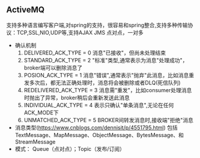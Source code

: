 ## ActiveMQ
支持多种语言编写客户端,对spring的支持，很容易和spring整合,支持多种传输协议：TCP,SSL,NIO,UDP等,支持AJAX
JMS
点对点，一对多

* 确认机制
    1. DELIVERED_ACK_TYPE = 0    消息"已接收"，但尚未处理结束
    2. STANDARD_ACK_TYPE = 2    "标准"类型,通常表示为消息"处理成功"，broker端可以删除消息了
    3. POSION_ACK_TYPE = 1    消息"错误",通常表示"抛弃"此消息，比如消息重发多次后，都无法正确处理时，消息将会被删除或者DLQ(死信队列)
    4. REDELIVERED_ACK_TYPE = 3    消息需"重发"，比如consumer处理消息时抛出了异常，broker稍后会重新发送此消息
    5. INDIVIDUAL_ACK_TYPE = 4    表示只确认"单条消息",无论在任何ACK_MODE下    
    6. UNMATCHED_ACK_TYPE = 5    BROKER间转发消息时,接收端"拒绝"消息
* 消息类型(https://www.cnblogs.com/dennisit/p/4551795.html)
    包括TextMessage、MapMessage、ObjectMessage、BytesMessage、和StreamMessage
* 模式： Queue（点对点）；Topic（发布/订阅）